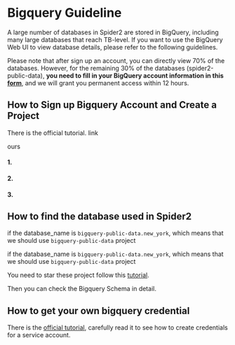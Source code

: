 # Bigquery Guideline

A large number of databases in Spider2 are stored in BigQuery, including many large databases that reach TB-level. If you want to use the BigQuery Web UI to view database details, please refer to the following guidelines.

Please note that after sign up an account, you can directly view 70% of the databases. However, for the remaining 30% of the databases (spider2-public-data), **you need to fill in your BigQuery account information in this [form](https://docs.google.com/forms/d/e/1FAIpQLSdrsJX-oDZDL0McIaF-0uypLeO2pYW4SX-qDeNSd88iYR_3Gg/viewform)**, and we will grant you permanent access within 12 hours.

## How to Sign up Bigquery Account and Create a Project

There is the official tutorial. link

ours
#### 1.



#### 2.



#### 3.



## How to find the database used in Spider2

if the database_name is `bigquery-public-data.new_york`, which means that we should use `bigquery-public-data` project

if the database_name is `bigquery-public-data.new_york`, which means that we should use `bigquery-public-data` project

You need to star these project follow this [tutorial](https://cloud.google.com/bigquery/docs/bigquery-web-ui#:~:text=Star%20a%20project,-You%20can%20star&text=If%20you%20have%20access%20to,that%20you%20want%20to%20star.).


Then you can check the Bigquery Schema in detail.


## How to get your own bigquery credential

There is the [official tutorial](https://developers.google.com/workspace/guides/create-credentials), carefully read it to see
how to create credentials for a service account.